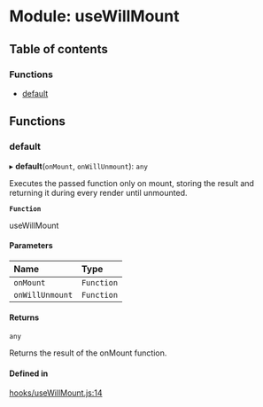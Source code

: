 # Module: useWillMount

## Table of contents

### Functions

- [default](useWillMount.md#default)

## Functions

### default

▸ **default**(`onMount`, `onWillUnmount`): `any`

Executes the passed function only on mount, storing the result
and returning it during every render until unmounted.

**`Function`**

useWillMount

#### Parameters

| Name | Type |
| :------ | :------ |
| `onMount` | `Function` |
| `onWillUnmount` | `Function` |

#### Returns

`any`

Returns the result of the onMount function.

#### Defined in

[hooks/useWillMount.js:14](https://github.com/Twipped/hooks/blob/f27aaa6/hooks/useWillMount.js#L14)

